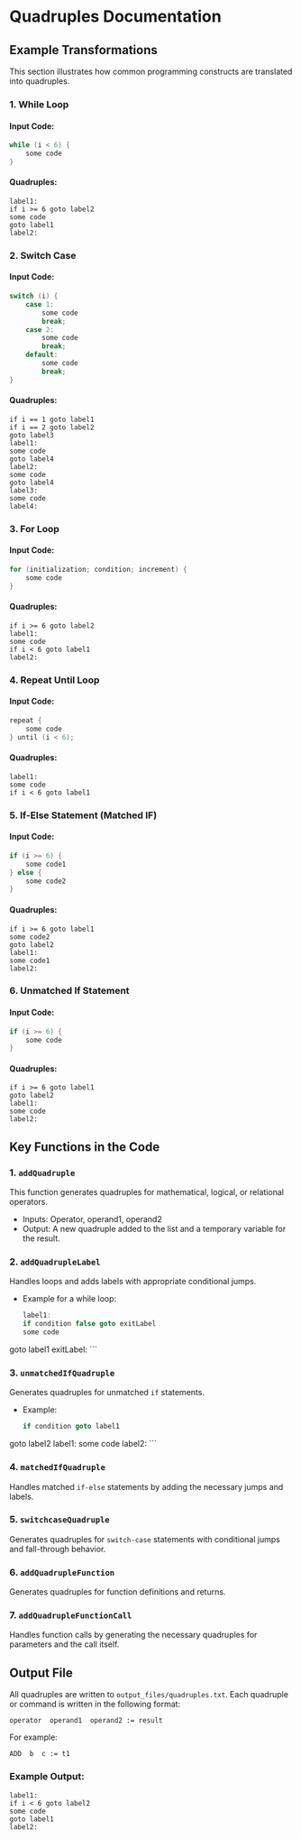 # Quadruples Documentation
## Example Transformations
This section illustrates how common programming constructs are translated into quadruples.

### 1. **While Loop**
#### Input Code:
```c
while (i < 6) {
    some code
}
```
#### Quadruples:
```
label1:
if i >= 6 goto label2
some code
goto label1
label2:
```

### 2. **Switch Case**
#### Input Code:
```c
switch (i) {
    case 1:
        some code
        break;
    case 2:
        some code
        break;
    default:
        some code
        break;
}
```
#### Quadruples:
```
if i == 1 goto label1
if i == 2 goto label2
goto label3
label1:
some code
goto label4
label2:
some code
goto label4
label3:
some code
label4:
```

### 3. **For Loop**
#### Input Code:
```c
for (initialization; condition; increment) {
    some code
}
```
#### Quadruples:
```
if i >= 6 goto label2
label1:
some code
if i < 6 goto label1
label2:
```

### 4. **Repeat Until Loop**
#### Input Code:
```c
repeat {
    some code
} until (i < 6);
```
#### Quadruples:
```
label1:
some code
if i < 6 goto label1
```

### 5. **If-Else Statement (Matched IF)**
#### Input Code:
```c
if (i >= 6) {
    some code1
} else {
    some code2
}
```
#### Quadruples:
```
if i >= 6 goto label1
some code2
goto label2
label1:
some code1
label2:
```

### 6. **Unmatched If Statement**
#### Input Code:
```c
if (i >= 6) {
    some code
}
```
#### Quadruples:
```
if i >= 6 goto label1
goto label2
label1:
some code
label2:
```

## Key Functions in the Code
### 1. **`addQuadruple`**
This function generates quadruples for mathematical, logical, or relational operators.
- Inputs: Operator, operand1, operand2
- Output: A new quadruple added to the list and a temporary variable for the result.

### 2. **`addQuadrupleLabel`**
Handles loops and adds labels with appropriate conditional jumps.
- Example for a while loop:
    ```c
    label1:
    if condition false goto exitLabel
    some code
goto label1
    exitLabel:
    ```

### 3. **`unmatchedIfQuadruple`**
Generates quadruples for unmatched `if` statements.
- Example:
    ```c
    if condition goto label1
goto label2
    label1:
some code
    label2:
    ```

### 4. **`matchedIfQuadruple`**
Handles matched `if-else` statements by adding the necessary jumps and labels.

### 5. **`switchcaseQuadruple`**
Generates quadruples for `switch-case` statements with conditional jumps and fall-through behavior.

### 6. **`addQuadrupleFunction`**
Generates quadruples for function definitions and returns.

### 7. **`addQuadrupleFunctionCall`**
Handles function calls by generating the necessary quadruples for parameters and the call itself.

## Output File
All quadruples are written to `output_files/quadruples.txt`. Each quadruple or command is written in the following format:
```
operator  operand1  operand2 := result
```
For example:
```
ADD  b  c := t1
```

### Example Output:
```
label1:
if i < 6 goto label2
some code
goto label1
label2:
```


